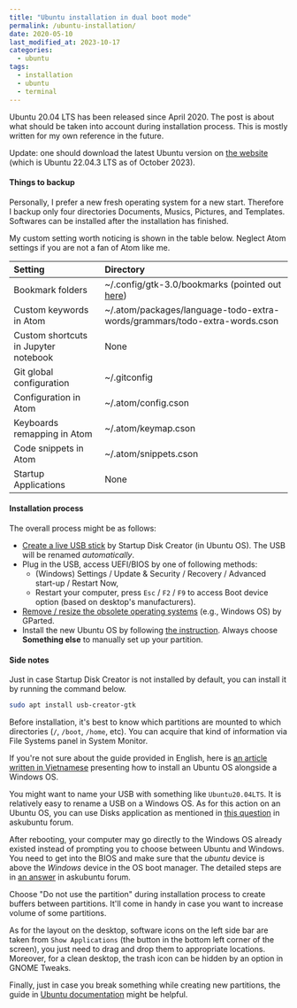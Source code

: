 ```yaml
---
title: "Ubuntu installation in dual boot mode"
permalink: /ubuntu-installation/
date: 2020-05-10
last_modified_at: 2023-10-17
categories:
  - ubuntu
tags:
  - installation
  - ubuntu
  - terminal
---
```


Ubuntu 20.04 LTS has been released since April 2020. The post is about what should be taken into account during installation process. This is mostly written for my own reference in the future.

Update: one should download the latest Ubuntu version on [the website](https://ubuntu.com/) (which is Ubuntu 22.04.3 LTS as of October 2023).

#### Things to backup

Personally, I prefer a new fresh operating system for a new start. Therefore I backup only four directories Documents, Musics, Pictures, and Templates. Softwares can be installed after the installation has finished.

My custom setting worth noticing is shown in the table below. Neglect Atom settings if you are not a fan of Atom like me.

| Setting                              | Directory                                                                 |
|:-------------------------------------|:--------------------------------------------------------------------------|
| Bookmark folders                     | ~/.config/gtk-3.0/bookmarks (pointed out [here][link:nautilus-bookmarks]) |
| Custom keywords in Atom              | ~/.atom/packages/language-todo-extra-words/grammars/todo-extra-words.cson |
| Custom shortcuts in Jupyter notebook | None                                                                      |
| Git global configuration             | ~/.gitconfig                                                              |
| Configuration in Atom                | ~/.atom/config.cson                                                       |
| Keyboards remapping in Atom          | ~/.atom/keymap.cson                                                       |
| Code snippets in Atom                | ~/.atom/snippets.cson                                                     |
| Startup Applications                 | None                                                                      |

[link:nautilus-bookmarks]: https://askubuntu.com/questions/503162/where-does-nautilus-store-its-bookmarks

#### Installation process

The overall process might be as follows:
- [Create a live USB stick][link:create-live-usb] by Startup Disk Creator (in Ubuntu OS). The USB will be renamed _automatically_.
- Plug in the USB, access UEFI/BIOS by one of following methods:
  + (Windows) Settings / Update & Security / Recovery / Advanced start-up / Restart Now,
  + Restart your computer, press `Esc` / `F2` / `F9`  to access Boot device option (based on desktop's manufacturers).
- [Remove / resize the obsolete operating systems][link:GParted] (e.g., Windows OS) by GParted.
- Install the new Ubuntu OS by following [the instruction][link:install-OS]. Always choose **Something else** to manually set up your partition.

[link:create-live-usb]: https://ubuntu.com/tutorials/tutorial-create-a-usb-stick-on-ubuntu
[link:GParted]: https://www.howtogeek.com/114503/how-to-resize-your-ubuntu-partitions/
[link:install-OS]: https://itsfoss.com/install-ubuntu-dual-boot-mode-windows/

#### Side notes

Just in case Startup Disk Creator is not installed by default, you can install it by running the command below.
```sh
sudo apt install usb-creator-gtk
```

Before installation, it's best to know which partitions are mounted to which directories (`/`, `/boot`, `/home`, etc). You can acquire that kind of information via File Systems panel in System Monitor.

If you're not sure about the guide provided in English, here is [an article written in Vietnamese][link:installation-in-vnm] presenting how to install an Ubuntu OS alongside a Windows OS.

You might want to name your USB with something like `Ubuntu20.04LTS`. It is relatively easy to rename a USB on a Windows OS. As for this action on an Ubuntu OS, you can use Disks application as mentioned in [this question][link:rename-USB] in askubuntu forum.

After rebooting, your computer may go directly to the Windows OS already existed instead of prompting you to choose between Ubuntu and Windows. You need to get into the BIOS and make sure that the *ubuntu* device is above the *Windows* device in the OS boot manager. The detailed steps are in [an answer][link:OS-boot-manager] in askubuntu forum.

Choose "Do not use the partition" during installation process to create buffers between partitions. It'll come in handy in case you want to increase volume of some partitions.

As for the layout on the desktop, software icons on the left side bar are taken from `Show Applications` (the button in the bottom left corner of the screen), you just need to drag and drop them to appropriate locations. Moreover, for a clean desktop, the trash icon can be hidden by an option in GNOME Tweaks.

Finally, just in case you break something while creating new partitions, the guide in [Ubuntu documentation][link:ubuntu-documentation] might be helpful.

[link:installation-in-vnm]: https://thuthuat.taimienphi.vn/cach-cai-ubuntu-song-song-voi-windows-10-8-7-uefi-va-gpt-31617n.aspx
[link:rename-USB]: https://askubuntu.com/a/233681/1073641
[link:ubuntu-documentation]: https://help.ubuntu.com/community/Grub2/Installing#Fixing_a_Broken_System
[link:OS-boot-manager]: https://askubuntu.com/questions/789016/how-do-i-access-ubuntu-after-installing-alongside-windows-10-non-eufi
